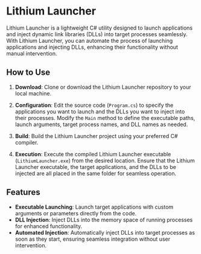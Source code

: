 # Lithium Launcher

Lithium Launcher is a lightweight C# utility designed to launch applications and inject dynamic link libraries (DLLs) into target processes seamlessly. With Lithium Launcher, you can automate the process of launching applications and injecting DLLs, enhancing their functionality without manual intervention.

## How to Use

1. **Download**: Clone or download the Lithium Launcher repository to your local machine.

2. **Configuration**: Edit the source code (`Program.cs`) to specify the applications you want to launch and the DLLs you want to inject into their processes. Modify the `Main` method to define the executable paths, launch arguments, target process names, and DLL names as needed.

3. **Build**: Build the Lithium Launcher project using your preferred C# compiler.

4. **Execution**: Execute the compiled Lithium Launcher executable (`LithiumLauncher.exe`) from the desired location. Ensure that the Lithium Launcher executable, the target applications, and the DLLs to be injected are all placed in the same folder for seamless operation.

## Features

- **Executable Launching**: Launch target applications with custom arguments or parameters directly from the code.
- **DLL Injection**: Inject DLLs into the memory space of running processes for enhanced functionality.
- **Automated Injection**: Automatically inject DLLs into target processes as soon as they start, ensuring seamless integration without user intervention.



